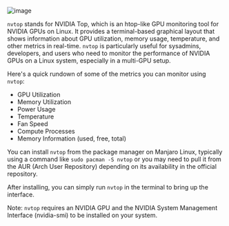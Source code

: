![image](https://github.com/DmPanf/Bash_admin_scripts/assets/99917230/d0b76899-5f47-47bd-bf0d-b891cf753709)


`nvtop` stands for NVIDIA Top, which is an htop-like GPU monitoring tool for NVIDIA GPUs on Linux. It provides a terminal-based graphical layout that shows information about GPU utilization, memory usage, temperature, and other metrics in real-time. `nvtop` is particularly useful for sysadmins, developers, and users who need to monitor the performance of NVIDIA GPUs on a Linux system, especially in a multi-GPU setup.

Here's a quick rundown of some of the metrics you can monitor using `nvtop`:

- GPU Utilization
- Memory Utilization
- Power Usage
- Temperature
- Fan Speed
- Compute Processes
- Memory Information (used, free, total)

You can install `nvtop` from the package manager on Manjaro Linux, typically using a command like `sudo pacman -S nvtop` or you may need to pull it from the AUR (Arch User Repository) depending on its availability in the official repository.

After installing, you can simply run `nvtop` in the terminal to bring up the interface.

Note: `nvtop` requires an NVIDIA GPU and the NVIDIA System Management Interface (nvidia-smi) to be installed on your system.
